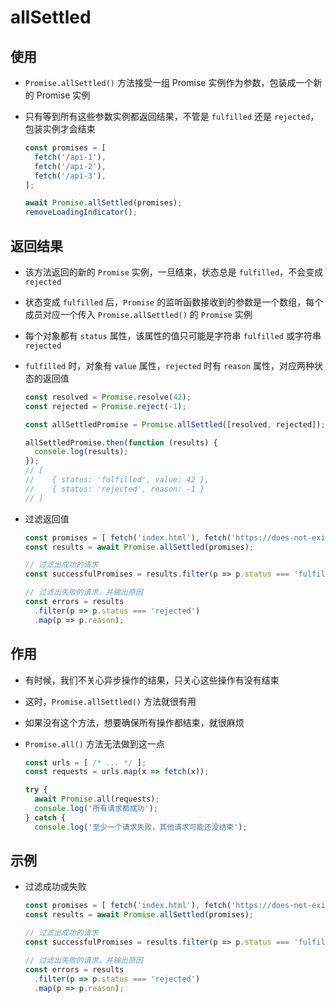 # allSettled

## 使用

  - `Promise.allSettled()` 方法接受一组 Promise 实例作为参数，包装成一个新的 Promise 实例

  - 只有等到所有这些参数实例都返回结果，不管是 `fulfilled` 还是 `rejected`，包装实例才会结束

    ```js
    const promises = [
      fetch('/api-1'),
      fetch('/api-2'),
      fetch('/api-3'),
    ];

    await Promise.allSettled(promises);
    removeLoadingIndicator();
    ```

## 返回结果

  - 该方法返回的新的 `Promise` 实例，一旦结束，状态总是 `fulfilled`，不会变成 `rejected`

  - 状态变成 `fulfilled` 后，`Promise` 的监听函数接收到的参数是一个数组，每个成员对应一个传入 `Promise.allSettled()` 的 `Promise` 实例

  - 每个对象都有 `status` 属性，该属性的值只可能是字符串 `fulfilled` 或字符串 `rejected`

  - `fulfilled` 时，对象有 `value` 属性，`rejected` 时有 `reason` 属性，对应两种状态的返回值

    ```js
    const resolved = Promise.resolve(42);
    const rejected = Promise.reject(-1);

    const allSettledPromise = Promise.allSettled([resolved, rejected]);

    allSettledPromise.then(function (results) {
      console.log(results);
    });
    // [
    //    { status: 'fulfilled', value: 42 },
    //    { status: 'rejected', reason: -1 }
    // ]
    ```

  - 过滤返回值

    ```js
    const promises = [ fetch('index.html'), fetch('https://does-not-exist/') ];
    const results = await Promise.allSettled(promises);

    // 过滤出成功的请求
    const successfulPromises = results.filter(p => p.status === 'fulfilled');

    // 过滤出失败的请求，并输出原因
    const errors = results
      .filter(p => p.status === 'rejected')
      .map(p => p.reason);
    ```

## 作用

  - 有时候，我们不关心异步操作的结果，只关心这些操作有没有结束

  - 这时，`Promise.allSettled()` 方法就很有用

  - 如果没有这个方法，想要确保所有操作都结束，就很麻烦

  - `Promise.all()` 方法无法做到这一点

    ```js
    const urls = [ /* ... */ ];
    const requests = urls.map(x => fetch(x));

    try {
      await Promise.all(requests);
      console.log('所有请求都成功');
    } catch {
      console.log('至少一个请求失败，其他请求可能还没结束');
    ```

## 示例

  - 过滤成功或失败

    ```js
    const promises = [ fetch('index.html'), fetch('https://does-not-exist/') ];
    const results = await Promise.allSettled(promises);

    // 过滤出成功的请求
    const successfulPromises = results.filter(p => p.status === 'fulfilled');

    // 过滤出失败的请求，并输出原因
    const errors = results
      .filter(p => p.status === 'rejected')
      .map(p => p.reason);
    ```

